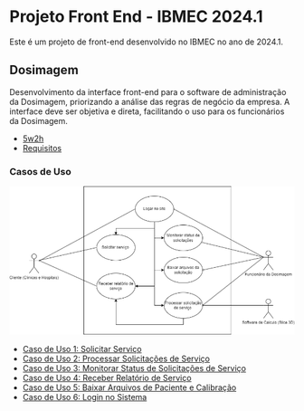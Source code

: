 # Projeto Front End - IBMEC 2024.1

Este é um projeto de front-end desenvolvido no IBMEC no ano de 2024.1.

## Dosimagem

Desenvolvimento da interface front-end para o software de administração da Dosimagem, priorizando a análise das regras de negócio da empresa. A interface deve ser objetiva e direta, facilitando o uso para os funcionários da Dosimagem. 

- [5w2h](https://github.com/mlutegar/projeto_front_end_ibmec_2024_2/blob/casos_de_uso/5w2h.md)
- [Requisitos](https://github.com/mlutegar/projeto_front_end_ibmec_2024_2/blob/casos_de_uso/requisitos.md)

### Casos de Uso
![Caso de uso](https://github.com/mlutegar/projeto_front_end_ibmec_2024_2/blob/casos_de_uso/documentos/imgs/casos_de_uso.png)

- [Caso de Uso 1: Solicitar Serviço](https://github.com/mlutegar/projeto_front_end_ibmec_2024_2/blob/casos_de_uso/documentos/caso_de_uso.md#caso-de-uso-1)
- [Caso de Uso 2: Processar Solicitações de Serviço](https://github.com/mlutegar/projeto_front_end_ibmec_2024_2/blob/casos_de_uso/documentos/caso_de_uso.md#caso-de-uso-2)
- [Caso de Uso 3: Monitorar Status de Solicitações de Serviço](https://github.com/mlutegar/projeto_front_end_ibmec_2024_2/blob/casos_de_uso/documentos/caso_de_uso.md#caso-de-uso-3)
- [Caso de Uso 4: Receber Relatório de Serviço](https://github.com/mlutegar/projeto_front_end_ibmec_2024_2/blob/casos_de_uso/documentos/caso_de_uso.md#caso-de-uso-4)
- [Caso de Uso 5: Baixar Arquivos de Paciente e Calibração](https://github.com/mlutegar/projeto_front_end_ibmec_2024_2/blob/casos_de_uso/documentos/caso_de_uso.md#caso-de-uso-5)
- [Caso de Uso 6: Login no Sistema](https://github.com/mlutegar/projeto_front_end_ibmec_2024_2/blob/casos_de_uso/documentos/caso_de_uso.md#caso-de-uso-6)
